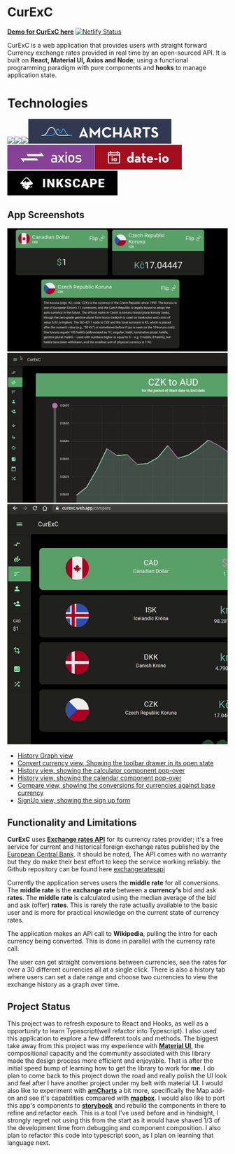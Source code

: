 # CurExC
[**Demo for CurExC here**](https://upbeat-mcclintock-ec81fd.netlify.app/)  [![Netlify Status](https://api.netlify.com/api/v1/badges/66b47330-ba63-4a63-9cf1-00eb800d57fd/deploy-status)](https://upbeat-mcclintock-ec81fd.netlify.app/)

CurExC is a web application that  provides users with straight forward Currency exchange rates provided in real time by an open-sourced API. It is built on **React, Material UI, Axios and Node**; using a functional programming paradigm with pure components and **hooks** to manage application state.

# Technologies

  <img src="https://img.shields.io/badge/react%20-%2320232a.svg?&style=for-the-badge&logo=react&logoColor=%2361DAFB"/><img src="https://img.shields.io/badge/typescript%20-%23007ACC.svg?&style=for-the-badge&logo=typescript&logoColor=white"/><img src="https://img.shields.io/badge/material%20ui%20-%230081CB.svg?&style=for-the-badge&logo=material-ui&logoColor=white"/>![amCharts](Images/amcharts_badgev2.svg)![axios](Images/axios_badgev1.svg)![dateio](Images/date_io_badgev1.svg)![inkscape](Images/inkscape_badgev1.svg)

## App Screenshots
![Convert view, flip functionality](public/convert.gif)
![history view with calendar component](public/history.gif)
![Calculator](public/calculator.gif)


- [History Graph view](https://github.com/jswelsh/currency_converter_v1/blob/master/public/calendarComponent.png)
- [Convert currency view, Showing the toolbar drawer in its open state](https://github.com/jswelsh/currency_converter_v1/blob/master/public/convertComponent.png)
- [History view, showing the calculator component pop-over](https://github.com/jswelsh/currency_converter_v1/blob/master/public/calculatorComponent.png)
- [History view, showing the calendar component pop-over](https://github.com/jswelsh/currency_converter_v1/blob/master/public/calendarPopOver.png)
- [Compare view, showing the conversions for currencies against base currency](https://github.com/jswelsh/currency_converter_v1/blob/master/public/compareComponent.png)
- [SignUp view, showing the sign up form](https://github.com/jswelsh/currency_converter_v1/blob/master/public/signUp.png)


## Functionality and Limitations

**CurExC** uses **[Exchange rates API](https://exchangeratesapi.io/)** for its currency rates provider; it's a free service for current and historical foreign exchange rates  published by the [European Central Bank](https://www.ecb.europa.eu/stats/policy_and_exchange_rates/euro_reference_exchange_rates/html/index.en.html).
It should be noted, The API comes with no warranty but they do make their best effort to keep the service working reliably. the Github repository can be found here [exchangeratesapi](https://github.com/exchangeratesapi/exchangeratesapi)

Currently the application serves users the **middle rate** for all conversions. The **middle rate** is the **exchange rate** between a **currency's** bid and ask **rates**. The **middle rate** is calculated using the median average of the bid and ask (offer) **rates**. This is rarely the rate actually available to the basic user and is more for practical knowledge on the current state of currency rates. 

The application makes an API call to **Wikipedia**, pulling the intro for each currency being converted. This is done in parallel with the currency rate call.

The user can get straight conversions between currencies, see the rates for over a 30 different currencies all at a single click. There is also a history tab where users can set a date range and choose two currencies to view the exchange history as a graph over time.

## Project Status
This project was to refresh exposure to React and Hooks, as well as a opportunity to learn Typescript(well refactor into Typescript). I also used this application to explore a few different tools and methods. The biggest take away from this project was my experience with [**Material UI**](https://material-ui.com/), the compositional capacity and the community associated with this library made the design process more efficient and enjoyable. That is after the initial speed bump of learning how to get the library to work for **me**. I do plan to come back to this project down the road and really polish the UI look and feel after I have another project under my belt with material UI. I would also like to experiment with [**amCharts**](https://www.amcharts.com/) a bit more, specifically the Map add-on and see it's capabilities compared with [**mapbox**](https://www.mapbox.com/). I would also like to port this app's components to [**storybook**](https://storybook.js.org/) and rebuild the components in there to refine and refactor each. This is a tool I've used before and in hindsight, I strongly regret not using this from the start as it would have shaved 1/3 of the development time from debugging and component composition. I also plan to refactor this code into typescript soon, as I plan on learning that language next.
